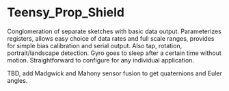 # Teensy_Prop_Shield

Conglomeration of separate sketches with basic data output. Parameterizes registers, allows easy choice of data rates and full scale ranges, provides for simple bias calibration and serial output. Also tap, rotation, portrait/landscape detection. Gyro goes to sleep after a certain time without motion. Straightforward to configure for any individual application.

TBD, add Madgwick and Mahony sensor fusion to get quaternions and Euler angles.
